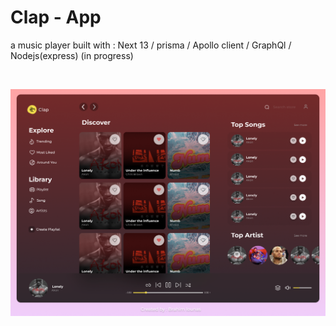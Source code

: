 # Clap - App 
a music player built with : Next 13 / prisma / Apollo client / GraphQl / Nodejs(express) (in progress)

</br>

![Clap](https://github.com/lounasbrahim/Clap/blob/main/screenshot/1.png?raw=true)

